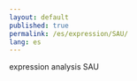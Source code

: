 ```yaml
---
layout: default
published: true
permalink: /es/expression/SAU/
lang: es
---
```


expression analysis SAU
